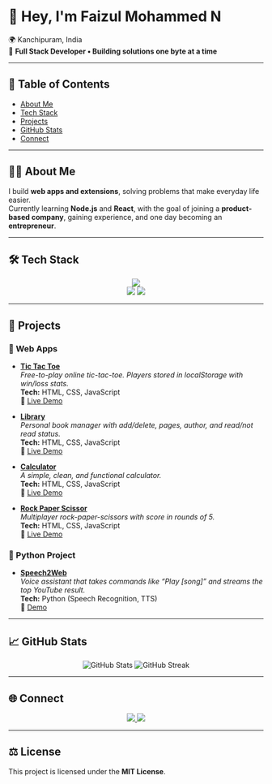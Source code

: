 # 👋 Hey, I'm Faizul Mohammed N  

🌍 Kanchipuram, India  
🚀 **Full Stack Developer • Building solutions one byte at a time**  

---

## 📌 Table of Contents
- [About Me](#about-me)
- [Tech Stack](#tech-stack)
- [Projects](#projects)
- [GitHub Stats](#github-stats)
- [Connect](#connect)

---

## 🙋‍♂️ About Me
I build **web apps and extensions**, solving problems that make everyday life easier.  
Currently learning **Node.js** and **React**, with the goal of joining a **product-based company**, gaining experience, and one day becoming an **entrepreneur**.  

---

## 🛠️ Tech Stack
<p align="center">
  <img src="https://skillicons.dev/icons?i=html,css,javascript,react,nodejs,express,mysql,mongodb,python,git,github" /><br/>
  <img src="https://skillicons.dev/icons?i=vscode" />
  <img src="https://img.shields.io/badge/Render-46E3B7?style=for-the-badge&logo=render&logoColor=white" />
</p>

---

## 📂 Projects

### 🔹 Web Apps
- [**Tic Tac Toe**](https://github.com/Faizulmd13/tic-tac-toe)  
  *Free-to-play online tic-tac-toe. Players stored in localStorage with win/loss stats.*  
  **Tech:** HTML, CSS, JavaScript  
  🔗 [Live Demo](https://faizulmd13.github.io/tic-tac-toe/)

- [**Library**](https://github.com/Faizulmd13/library)  
  *Personal book manager with add/delete, pages, author, and read/not read status.*  
  **Tech:** HTML, CSS, JavaScript  
  🔗 [Live Demo](https://faizulmd13.github.io/library/)

- [**Calculator**](https://github.com/Faizulmd13/calculator)  
  *A simple, clean, and functional calculator.*  
  **Tech:** HTML, CSS, JavaScript  
  🔗 [Live Demo](https://faizulmd13.github.io/calculator/)

- [**Rock Paper Scissor**](https://github.com/Faizulmd13/rock-paper-scissor)  
  *Multiplayer rock-paper-scissors with score in rounds of 5.*  
  **Tech:** HTML, CSS, JavaScript  
  🔗 [Live Demo](https://faizulmd13.github.io/rock-paper-scissor/)

### 🔹 Python Project
- [**Speech2Web**](https://github.com/Faizulmd13/speech2web)  
  *Voice assistant that takes commands like “Play [song]” and streams the top YouTube result.*  
  **Tech:** Python (Speech Recognition, TTS)  
  🔗 [Demo](https://faizulmd13.github.io/speech2web/)

---

## 📈 GitHub Stats
<p align="center">
  <img src="https://github-readme-stats.vercel.app/api?username=Faizulmd13&show_icons=true&theme=tokyonight" alt="GitHub Stats" />
  <img src="https://github-readme-streak-stats.herokuapp.com?user=Faizulmd13&theme=tokyonight" alt="GitHub Streak" />
</p>

---

## 🌐 Connect
<p align="center">
  <a href="https://www.linkedin.com/in/faizulmohammedn">
    <img src="https://img.shields.io/badge/LinkedIn-0A66C2?style=for-the-badge&logo=linkedin&logoColor=white" />
  </a>
  <a href="mailto:faizulmd13@gmail.com">
    <img src="https://img.shields.io/badge/Email-D14836?style=for-the-badge&logo=gmail&logoColor=white" />
  </a>
</p>

---

## ⚖️ License
This project is licensed under the **MIT License**.
